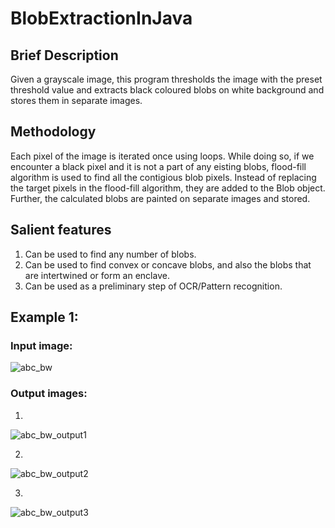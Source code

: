 # BlobExtractionInJava
## Brief Description
Given a grayscale image, this program thresholds the image with the preset threshold value and extracts black coloured blobs on white background and stores them in separate images.

## Methodology
Each pixel of the image is iterated once using loops.
While doing so, if we encounter a black pixel and it is not a part of any eisting blobs, flood-fill algorithm is used to find all the contigious blob pixels.
Instead of replacing the target pixels in the flood-fill algorithm, they are added to the Blob object.
Further, the calculated blobs are painted on separate images and stored.

## Salient features
1. Can be used to find any number of blobs.
2. Can be used to find convex or concave blobs, and also the blobs that are intertwined or form an enclave.
3. Can be used as a preliminary step of OCR/Pattern recognition.

## Example 1:
### Input image:
![abc_bw](https://cloud.githubusercontent.com/assets/10060176/12223407/c8f45e16-b7fc-11e5-9c64-c2b59807abbd.jpg)

### Output images:
1)

![abc_bw_output1](https://cloud.githubusercontent.com/assets/10060176/12223435/5320ece4-b7fd-11e5-8446-8c5b8dea8385.jpg)

2)

![abc_bw_output2](https://cloud.githubusercontent.com/assets/10060176/12223438/81957658-b7fd-11e5-99d7-d9886c2ef11b.jpg)

3)

![abc_bw_output3](https://cloud.githubusercontent.com/assets/10060176/12223446/abb5f3cc-b7fd-11e5-87de-9aa3727ac451.jpg)

